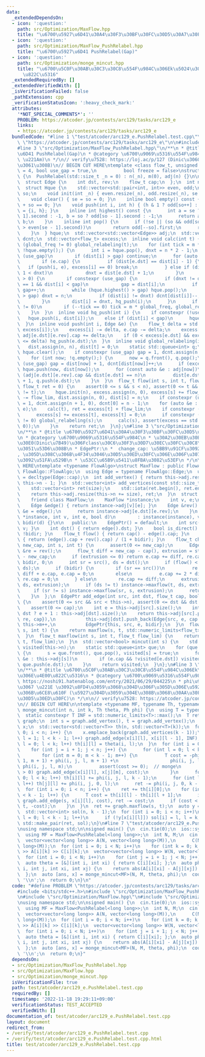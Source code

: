 ```yaml
---
data:
  _extendedDependsOn:
  - icon: ':question:'
    path: src/Optimization/MaxFlow.hpp
    title: "\u6700\u5927\u6D41\u30A4\u30F3\u30BF\u30FC\u30D5\u30A7\u30FC\u30B9"
  - icon: ':question:'
    path: src/Optimization/MaxFlow_PushRelabel.hpp
    title: "\u6700\u5927\u6D41 PushRelabel(Gap)"
  - icon: ':question:'
    path: src/Optimization/monge_mincut.hpp
    title: "\u6700\u5C0F\u30AB\u30C3\u30C8\u554F\u984C\u306Ek\u5024\u3078\u306E\u4E00\
      \u822C\u5316"
  _extendedRequiredBy: []
  _extendedVerifiedWith: []
  _isVerificationFailed: false
  _pathExtension: cpp
  _verificationStatusIcon: ':heavy_check_mark:'
  attributes:
    '*NOT_SPECIAL_COMMENTS*': ''
    PROBLEM: https://atcoder.jp/contests/arc129/tasks/arc129_e
    links:
    - https://atcoder.jp/contests/arc129/tasks/arc129_e
  bundledCode: "#line 1 \"test/atcoder/arc129_e.PushRelabel.test.cpp\"\n#define PROBLEM\
    \ \"https://atcoder.jp/contests/arc129/tasks/arc129_e\"\n\n#include <bits/stdc++.h>\n\
    #line 3 \"src/Optimization/MaxFlow_PushRelabel.hpp\"\n/**\n * @title \u6700\u5927\
    \u6D41 PushRelabel(Gap)\n * @category \u6700\u9069\u5316\u554F\u984C\n *  O(n^2\
    \ \u221Am)\n */\n// verify\u7528: https://loj.ac/p/127 (Dinic\u3060\u3068\u843D\
    \u3061\u308B)\n// BEGIN CUT HERE\ntemplate <class flow_t, unsigned global_freq\
    \ = 4, bool use_gap = true,\n          bool freeze = false>\nstruct PushRelabel\
    \ {\n  PushRelabel(std::size_t _n = 0) : n(_n), m(0), adj(n) {}\n\n protected:\n\
    \  struct Edge {\n    int dst, rev;\n    flow_t cap;\n  };\n  int n, gap, m;\n\
    \  struct Hque {\n    std::vector<std::pair<int, int>> even, odd;\n    int se,\
    \ so;\n    void init(int _n) { even.resize(_n), odd.resize(_n), se = so = 0; };\n\
    \    void clear() { se = so = 0; }\n    inline bool empty() const { return se\
    \ + so == 0; }\n    void push(int i, int h) { (h & 1 ? odd[so++] : even[se++])\
    \ = {i, h}; }\n    inline int highest() const {\n      int a = se ? even[se -\
    \ 1].second : -1, b = so ? odd[so - 1].second : -1;\n      return a > b ? a :\
    \ b;\n    }\n    inline int pop() {\n      if (!se || (so && odd[so - 1].second\
    \ > even[se - 1].second))\n        return odd[--so].first;\n      return even[--se].first;\n\
    \    }\n  } hque;\n  std::vector<std::vector<Edge>> adj;\n  std::vector<int> dist,\
    \ dcnt;\n  std::vector<flow_t> excess;\n  inline void calc(int t) {\n    if constexpr\
    \ (global_freq != 0) global_relabeling(t);\n    for (int tick = m * global_freq;\
    \ !hque.empty();) {\n      int i = hque.pop(), dnxt = n * 2 - 1;\n      if constexpr\
    \ (use_gap)\n        if (dist[i] > gap) continue;\n      for (auto &e : adj[i])\n\
    \        if (e.cap) {\n          if (dist[e.dst] == dist[i] - 1) {\n         \
    \   if (push(i, e), excess[i] == 0) break;\n          } else if (dist[e.dst] +\
    \ 1 < dnxt)\n            dnxt = dist[e.dst] + 1;\n        }\n      if (excess[i]\
    \ > 0) {\n        if constexpr (use_gap) {\n          if (dnxt != dist[i] && dcnt[dist[i]]\
    \ == 1 && dist[i] < gap)\n            gap = dist[i];\n          if (dnxt == gap)\
    \ gap++;\n          while (hque.highest() > gap) hque.pop();\n          if (dnxt\
    \ > gap) dnxt = n;\n          if (dist[i] != dnxt) dcnt[dist[i]]--, dcnt[dnxt]++;\n\
    \        }\n        dist[i] = dnxt, hq_push(i);\n      }\n      if constexpr (global_freq\
    \ != 0)\n        if (--tick == 0) tick = m * global_freq, global_relabeling(t);\n\
    \    }\n  }\n  inline void hq_push(int i) {\n    if constexpr (!use_gap)\n   \
    \   hque.push(i, dist[i]);\n    else if (dist[i] < gap)\n      hque.push(i, dist[i]);\n\
    \  }\n  inline void push(int i, Edge &e) {\n    flow_t delta = std::min(e.cap,\
    \ excess[i]);\n    excess[i] -= delta, e.cap -= delta;\n    excess[e.dst] += delta,\
    \ adj[e.dst][e.rev].cap += delta;\n    if (0 < excess[e.dst] && excess[e.dst]\
    \ <= delta) hq_push(e.dst);\n  }\n  inline void global_relabeling(int t) {\n \
    \   dist.assign(n, n), dist[t] = 0;\n    static std::queue<int> q;\n    q.push(t),\
    \ hque.clear();\n    if constexpr (use_gap) gap = 1, dcnt.assign(n + 1, 0);\n\
    \    for (int now; !q.empty();) {\n      now = q.front(), q.pop();\n      if constexpr\
    \ (use_gap) gap = dist[now] + 1, dcnt[dist[now]]++;\n      if (excess[now] > 0)\
    \ hque.push(now, dist[now]);\n      for (const auto &e : adj[now])\n        if\
    \ (adj[e.dst][e.rev].cap && dist[e.dst] == n)\n          dist[e.dst] = dist[now]\
    \ + 1, q.push(e.dst);\n    }\n  }\n  flow_t flow(int s, int t, flow_t flow_lim,\
    \ flow_t ret = 0) {\n    assert(0 <= s && s < n), assert(0 <= t && t < n), assert(s\
    \ != t);\n    hque.init(n), excess.assign(n, 0), excess[s] += flow_lim;\n    excess[t]\
    \ -= flow_lim, dist.assign(n, 0), dist[s] = n;\n    if constexpr (use_gap) gap\
    \ = 1, dcnt.assign(n + 1, 0), dcnt[0] = n - 1;\n    for (auto &e : adj[s]) push(s,\
    \ e);\n    calc(t), ret = excess[t] + flow_lim;\n    if constexpr (!freeze) {\n\
    \      excess[s] += excess[t], excess[t] = 0;\n      if constexpr (global_freq\
    \ != 0) global_relabeling(s);\n      calc(s), assert(excess == std::vector<flow_t>(n,\
    \ 0));\n    }\n    return ret;\n  }\n};\n#line 3 \"src/Optimization/MaxFlow.hpp\"\
    \n/**\n * @title \u6700\u5927\u6D41\u30A4\u30F3\u30BF\u30FC\u30D5\u30A7\u30FC\u30B9\
    \n * @category \u6700\u9069\u5316\u554F\u984C\n * \u30A2\u30EB\u30B4\u30EA\u30BA\
    \u30E0(Dinic\u7B49)\u306Fclass\u30C6\u30F3\u30D7\u30EC\u30FC\u30C8\u3067\u53D7\
    \u3051\u53D6\u308B\n * EdgePtr:\n *  change_cap: \u5BB9\u91CF\u3092\u5909\u66F4\
    , \u305D\u308C\u306B\u4F34\u3046\u30D5\u30ED\u30FC\u306E\u306F\u307F\u51FA\u3057\
    \u3092\u51FA\u529B\n * \u53CC\u65B9\u5411\u8FBA\u3082\u53EF\n */\n\n// BEGIN CUT\
    \ HERE\ntemplate <typename FlowAlgo>\nstruct MaxFlow : public FlowAlgo {\n  using\
    \ FlowAlgo::FlowAlgo;\n  using Edge = typename FlowAlgo::Edge;\n  using flow_t\
    \ = decltype(Edge::cap);\n  int add_vertex() { return this->adj.resize(++this->n),\
    \ this->n - 1; }\n  std::vector<int> add_vertices(const std::size_t size) {\n\
    \    std::vector<int> ret(size);\n    std::iota(ret.begin(), ret.end(), this->n);\n\
    \    return this->adj.resize(this->n += size), ret;\n  }\n  struct EdgePtr {\n\
    \    friend class MaxFlow;\n    MaxFlow *instance;\n    int v, e;\n    bool bidir;\n\
    \    Edge &edge() { return instance->adj[v][e]; }\n    Edge &rev() {\n      Edge\
    \ &e = edge();\n      return instance->adj[e.dst][e.rev];\n    }\n    EdgePtr(MaxFlow\
    \ *instance, int v, int e, bool d)\n        : instance(instance), v(v), e(e),\
    \ bidir(d) {}\n\n   public:\n    EdgePtr() = default;\n    int src() { return\
    \ v; }\n    int dst() { return edge().dst; }\n    bool is_direct() const { return\
    \ !bidir; }\n    flow_t flow() { return cap() - edge().cap; }\n    flow_t cap()\
    \ { return (edge().cap + rev().cap) / (1 + bidir); }\n    flow_t change_cap(flow_t\
    \ new_cap, int s, int t) {\n      assert(0 <= new_cap);\n      Edge &e = edge(),\
    \ &re = rev();\n      flow_t diff = new_cap - cap(), extrusion = std::abs(flow())\
    \ - new_cap;\n      if (extrusion <= 0) return e.cap += diff, re.cap += diff *\
    \ bidir, 0;\n      int sr = src(), ds = dst();\n      if (flow() < 0) std::swap(sr,\
    \ ds);\n      if (bidir) {\n        if (sr == src())\n          re.cap += 2 *\
    \ diff + e.cap, e.cap = 0;\n        else\n          e.cap += 2 * diff + re.cap,\
    \ re.cap = 0;\n      } else\n        re.cap += diff;\n      extrusion -= instance->maxflow(sr,\
    \ ds, extrusion);\n      if (ds != t) instance->maxflow(t, ds, extrusion);\n \
    \     if (sr != s) instance->maxflow(sr, s, extrusion);\n      return extrusion;\n\
    \    }\n  };\n  EdgePtr add_edge(int src, int dst, flow_t cap, bool bidir = false)\
    \ {\n    assert(0 <= src && src < this->n), assert(0 <= dst && dst < this->n);\n\
    \    assert(0 <= cap);\n    int e = this->adj[src].size();\n    int re = src ==\
    \ dst ? e + 1 : this->adj[dst].size();\n    return this->adj[src].push_back(Edge{dst,\
    \ re, cap}),\n           this->adj[dst].push_back(Edge{src, e, cap * bidir}),\
    \ this->m++,\n           EdgePtr{this, src, e, bidir};\n  }\n  flow_t maxflow(int\
    \ s, int t) {\n    return maxflow(s, t, std::numeric_limits<flow_t>::max());\n\
    \  }\n  flow_t maxflow(int s, int t, flow_t flow_lim) {\n    return this->flow(s,\
    \ t, flow_lim);\n  }\n  std::vector<bool> mincut(int s) {\n    std::vector<bool>\
    \ visited(this->n);\n    static std::queue<int> que;\n    for (que.push(s); !que.empty();)\
    \ {\n      s = que.front(), que.pop(), visited[s] = true;\n      for (const auto\
    \ &e : this->adj[s])\n        if (e.cap && !visited[e.dst]) visited[e.dst] = true,\
    \ que.push(e.dst);\n    }\n    return visited;\n  }\n};\n#line 3 \"src/Optimization/monge_mincut.hpp\"\
    \n/**\n * @title \u6700\u5C0F\u30AB\u30C3\u30C8\u554F\u984C\u306Ek\u5024\u3078\
    \u306E\u4E00\u822C\u5316\n * @category \u6700\u9069\u5316\u554F\u984C\n * @see\
    \ https://noshi91.hatenablog.com/entry/2021/06/29/044225\n * phi\u95A2\u6570\u7B49\
    \u3067 \u221E \u3092\u8FD4\u3059\u3068\u304D\u306F\u305D\u306E\u5927\u304D\u3055\
    \u306B\u6CE8\u610F (\u5927\u304D\u3059\u304E\u308B\u3068\u30AA\u30FC\u30D0\u30FC\
    \u30D5\u30ED\u30FC)\n */\n\n// verify\u7528: https://atcoder.jp/contests/kupc2019/tasks/kupc2019_h\n\
    \n// BEGIN CUT HERE\n\ntemplate <typename MF, typename Th, typename Ph>\nauto\
    \ monge_mincut(int n, int k, Th theta, Ph phi) {\n  using T = typename MF::flow_t;\n\
    \  static constexpr T INF = std::numeric_limits<T>::max();\n  T ret = 0;\n  MF\
    \ graph;\n  int s = graph.add_vertex(), t = graph.add_vertex();\n  std::vector<std::vector<int>>\
    \ x;\n  std::vector<std::vector<T>> th(n, std::vector<T>(k));\n  for (int i =\
    \ 0; i < n; i++) {\n    x.emplace_back(graph.add_vertices(k - 1));\n    for (int\
    \ l = 1; l < k - 1; l++) graph.add_edge(x[i][l], x[i][l - 1], INF);\n    for (int\
    \ l = 0; l < k; l++) th[i][l] = theta(i, l);\n  }\n  for (int i = 0; i < n; i++)\n\
    \    for (int j = i + 1; j < n; j++) {\n      for (int l = 0; l < k - 1; l++)\n\
    \        for (int m = 0; m < k - 1; m++) {\n          T cost = -phi(i, j, l +\
    \ 1, m + 1) + phi(i, j, l, m + 1) +\n                   phi(i, j, l + 1, m) -\
    \ phi(i, j, l, m);\n          assert(cost >= 0);  // monge\n          if (cost\
    \ > 0) graph.add_edge(x[i][l], x[j][m], cost);\n        }\n      for (int l =\
    \ 0; l < k; l++) th[i][l] += phi(i, j, l, k - 1);\n      for (int l = 0; l < k;\
    \ l++) th[j][l] += phi(i, j, 0, l);\n      ret -= phi(i, j, 0, k - 1);\n    }\n\
    \  for (int i = 0; i < n; i++) {\n    ret += th[i][0];\n    for (int l = 0; l\
    \ < k - 1; l++) {\n      T cost = th[i][l] - th[i][l + 1];\n      if (cost > 0)\
    \ graph.add_edge(s, x[i][l], cost), ret -= cost;\n      if (cost < 0) graph.add_edge(x[i][l],\
    \ t, -cost);\n    }\n  }\n  ret += graph.maxflow(s, t);\n  auto y = graph.mincut(s);\n\
    \  std::vector<int> sol(n, k - 1);\n  for (int i = 0; i < n; i++)\n    for (int\
    \ l = 0; l < k - 1; l++)\n      if (!y[x[i][l]]) sol[i] = l, l = k;\n  return\
    \ std::make_pair(ret, sol);\n}\n#line 7 \"test/atcoder/arc129_e.PushRelabel.test.cpp\"\
    \nusing namespace std;\n\nsigned main() {\n  cin.tie(0);\n  ios::sync_with_stdio(false);\n\
    \  using MF = MaxFlow<PushRelabel<long long>>;\n  int N, M;\n  cin >> N >> M;\n\
    \  vector<vector<long long>> A(N, vector<long long>(M)),\n      C(N, vector<long\
    \ long>(M));\n  for (int i = 0; i < N; i++)\n    for (int k = 0; k < M; k++) cin\
    \ >> A[i][k] >> C[i][k];\n  vector<vector<long long>> W(N, vector<long long>(N));\n\
    \  for (int i = 0; i < N; i++)\n    for (int j = i + 1; j < N; j++) cin >> W[i][j];\n\
    \  auto theta = [&](int i, int xi) { return C[i][xi]; };\n  auto phi = [&](int\
    \ i, int j, int xi, int xj) {\n    return abs(A[i][xi] - A[j][xj]) * W[i][j];\n\
    \  };\n  auto [ans, x] = monge_mincut<MF>(N, M, theta, phi);\n  cout << ans <<\
    \ '\\n';\n  return 0;\n}\n"
  code: "#define PROBLEM \"https://atcoder.jp/contests/arc129/tasks/arc129_e\"\n\n\
    #include <bits/stdc++.h>\n#include \"src/Optimization/MaxFlow_PushRelabel.hpp\"\
    \n#include \"src/Optimization/MaxFlow.hpp\"\n#include \"src/Optimization/monge_mincut.hpp\"\
    \nusing namespace std;\n\nsigned main() {\n  cin.tie(0);\n  ios::sync_with_stdio(false);\n\
    \  using MF = MaxFlow<PushRelabel<long long>>;\n  int N, M;\n  cin >> N >> M;\n\
    \  vector<vector<long long>> A(N, vector<long long>(M)),\n      C(N, vector<long\
    \ long>(M));\n  for (int i = 0; i < N; i++)\n    for (int k = 0; k < M; k++) cin\
    \ >> A[i][k] >> C[i][k];\n  vector<vector<long long>> W(N, vector<long long>(N));\n\
    \  for (int i = 0; i < N; i++)\n    for (int j = i + 1; j < N; j++) cin >> W[i][j];\n\
    \  auto theta = [&](int i, int xi) { return C[i][xi]; };\n  auto phi = [&](int\
    \ i, int j, int xi, int xj) {\n    return abs(A[i][xi] - A[j][xj]) * W[i][j];\n\
    \  };\n  auto [ans, x] = monge_mincut<MF>(N, M, theta, phi);\n  cout << ans <<\
    \ '\\n';\n  return 0;\n}"
  dependsOn:
  - src/Optimization/MaxFlow_PushRelabel.hpp
  - src/Optimization/MaxFlow.hpp
  - src/Optimization/monge_mincut.hpp
  isVerificationFile: true
  path: test/atcoder/arc129_e.PushRelabel.test.cpp
  requiredBy: []
  timestamp: '2022-11-18 19:29:11+09:00'
  verificationStatus: TEST_ACCEPTED
  verifiedWith: []
documentation_of: test/atcoder/arc129_e.PushRelabel.test.cpp
layout: document
redirect_from:
- /verify/test/atcoder/arc129_e.PushRelabel.test.cpp
- /verify/test/atcoder/arc129_e.PushRelabel.test.cpp.html
title: test/atcoder/arc129_e.PushRelabel.test.cpp
---
```

